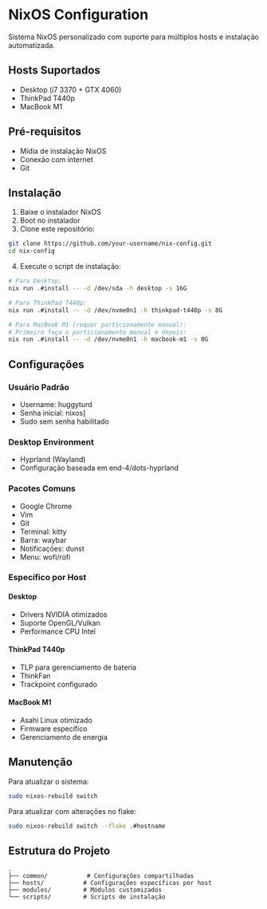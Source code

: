 # NixOS Configuration

Sistema NixOS personalizado com suporte para múltiplos hosts e instalação automatizada.

## Hosts Suportados

- Desktop (i7 3370 + GTX 4060)
- ThinkPad T440p
- MacBook M1

## Pré-requisitos

- Mídia de instalação NixOS
- Conexão com internet
- Git

## Instalação

1. Baixe o instalador NixOS
2. Boot no instalador
3. Clone este repositório:
```bash
git clone https://github.com/your-username/nix-config.git
cd nix-config
```

4. Execute o script de instalação:
```bash
# Para Desktop:
nix run .#install -- -d /dev/sda -h desktop -s 16G

# Para ThinkPad T440p:
nix run .#install -- -d /dev/nvme0n1 -h thinkpad-t440p -s 8G

# Para MacBook M1 (requer particionamento manual):
# Primeiro faça o particionamento manual e depois:
nix run .#install -- -d /dev/nvme0n1 -h macbook-m1 -s 8G
```

## Configurações

### Usuário Padrão
- Username: huggyturd
- Senha inicial: nixos]
- Sudo sem senha habilitado

### Desktop Environment
- Hyprland (Wayland)
- Configuração baseada em end-4/dots-hyprland

### Pacotes Comuns
- Google Chrome
- Vim
- Git
- Terminal: kitty
- Barra: waybar
- Notificações: dunst
- Menu: wofi/rofi

### Específico por Host

#### Desktop
- Drivers NVIDIA otimizados
- Suporte OpenGL/Vulkan
- Performance CPU Intel

#### ThinkPad T440p
- TLP para gerenciamento de bateria
- ThinkFan
- Trackpoint configurado

#### MacBook M1
- Asahi Linux otimizado
- Firmware específico
- Gerenciamento de energia

## Manutenção

Para atualizar o sistema:
```bash
sudo nixos-rebuild switch
```

Para atualizar com alterações no flake:
```bash
sudo nixos-rebuild switch --flake .#hostname
```

## Estrutura do Projeto
```
.
├── common/           # Configurações compartilhadas
├── hosts/           # Configurações específicas por host
├── modules/         # Módulos customizados
└── scripts/         # Scripts de instalação
```
